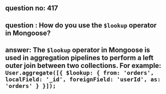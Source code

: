 
      
## question no: 417

## question : How do you use the `$lookup` operator in Mongoose?

## answer: The `$lookup` operator in Mongoose is used in aggregation pipelines to perform a left outer join between two collections. For example: `User.aggregate([{ $lookup: { from: 'orders', localField: '_id', foreignField: 'userId', as: 'orders' } }]);`
      